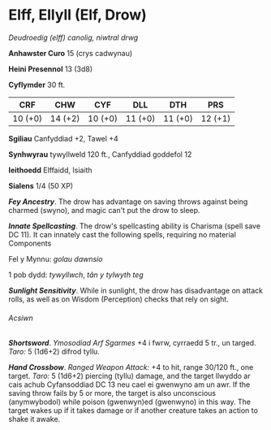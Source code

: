 # Elff, Ellyll (Elf, Drow)

*Deudroedig (elff) canolig, niwtral drwg*

**Anhawster Curo** 15 (crys cadwynau)

**Heini Presennol** 13 (3d8)

**Cyflymder** 30 ft.

| CRF     | CHW     | CYF     | DLL     | DTH     | PRS     |
|---------|---------|---------|---------|---------|---------|
| 10 (+0) | 14 (+2) | 10 (+0) | 11 (+0) | 11 (+0) | 12 (+1) |

**Sgiliau** Canfyddiad +2, Tawel +4

**Synhwyrau** tywyllweld 120 ft., Canfyddiad goddefol 12

**Ieithoedd** Elffaidd, Isiaith

**Sialens** 1/4 (50 XP)

***Fey Ancestry***. The drow has advantage on saving throws against being charmed (swyno), and magic can't put the drow to sleep.

***Innate Spellcasting***. The drow's spellcasting ability is Charisma (spell save DC 11). It can innately cast the following spells, requiring no material Components

Fel y Mynnu: *golau dawnsio*

1 pob dydd: *tywyllwch*, *tân y tylwyth teg*

***Sunlight Sensitivity***. While in sunlight, the drow has disadvantage on attack rolls, as well as on Wisdom (Perception) checks that rely on sight.

###### Acsiwn

***Shortsword***. *Ymosodiad Arf Sgarmes* +4 i fwrw, cyrraedd 5 tr., un targed. *Taro:* 5 (1d6+2) difrod tyllu.

***Hand Crossbow***. *Ranged Weapon Attack:* +4 to hit, range 30/120 ft., one target. *Taro:* 5 (1d6+2) piercing (tyllu) damage, and the target llwyddo ar cais achub Cyfansoddiad DC 13 neu cael ei gwenwyno am un awr. If the saving throw fails by 5 or more, the target is also unconscious (anymwybodol) while poison (gwenwyn)ed (gwenwyno) in this way. The target wakes up if it takes damage or if another creature takes an action to shake it awake.